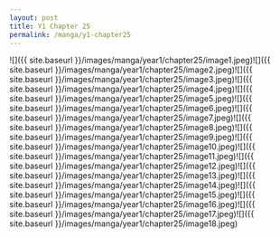 ```yaml
---
layout: post
title: Y1 Chapter 25
permalink: /manga/y1-chapter25
---
```


![]({{ site.baseurl }}/images/manga/year1/chapter25/image1.jpeg)![]({{ site.baseurl }}/images/manga/year1/chapter25/image2.jpeg)![]({{ site.baseurl }}/images/manga/year1/chapter25/image3.jpeg)![]({{ site.baseurl }}/images/manga/year1/chapter25/image4.jpeg)![]({{ site.baseurl }}/images/manga/year1/chapter25/image5.jpeg)![]({{ site.baseurl }}/images/manga/year1/chapter25/image6.jpeg)![]({{ site.baseurl }}/images/manga/year1/chapter25/image7.jpeg)![]({{ site.baseurl }}/images/manga/year1/chapter25/image8.jpeg)![]({{ site.baseurl }}/images/manga/year1/chapter25/image9.jpeg)![]({{ site.baseurl }}/images/manga/year1/chapter25/image10.jpeg)![]({{ site.baseurl }}/images/manga/year1/chapter25/image11.jpeg)![]({{ site.baseurl }}/images/manga/year1/chapter25/image12.jpeg)![]({{ site.baseurl }}/images/manga/year1/chapter25/image13.jpeg)![]({{ site.baseurl }}/images/manga/year1/chapter25/image14.jpeg)![]({{ site.baseurl }}/images/manga/year1/chapter25/image15.jpeg)![]({{ site.baseurl }}/images/manga/year1/chapter25/image16.jpeg)![]({{ site.baseurl }}/images/manga/year1/chapter25/image17.jpeg)![]({{ site.baseurl }}/images/manga/year1/chapter25/image18.jpeg)
